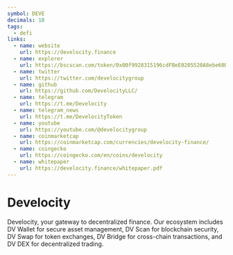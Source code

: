 ```yaml
---
symbol: DEVE
decimals: 18
tags:
  - defi
links:
  - name: website
    url: https://develocity.finance
  - name: explorer
    url: https://bscscan.com/token/0x00f9928315196cdFBeE0205520A8ebe60D9172F0
  - name: twitter
    url: https://twitter.com/develocitygroup
  - name: github
    url: https://github.com/DevelocityLLC/
  - name: telegram
    url: https://t.me/Develocity
  - name: telegram_news
    url: https://t.me/DevelocityToken
  - name: youtube
    url: https://youtube.com/@develocitygroup
  - name: coinmarketcap
    url: https://coinmarketcap.com/currencies/develocity-finance/
  - name: coingecko
    url: https://coingecko.com/en/coins/develocity
  - name: whitepaper
    url: https://develocity.finance/whitepaper.pdf
---
```


# Develocity

Develocity, your gateway to decentralized finance. Our ecosystem includes DV Wallet for secure asset management, DV Scan for blockchain security, DV Swap for token exchanges, DV Bridge for cross-chain transactions, and DV DEX for decentralized trading.
